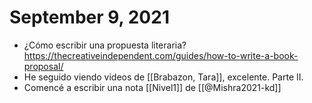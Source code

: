 # September 9, 2021

- ¿Cómo escribir una propuesta literaria? https://thecreativeindependent.com/guides/how-to-write-a-book-proposal/
- He seguido viendo videos de [[Brabazon, Tara]], excelente. Parte II.
- Comencé a escribir una nota [[Nivel1]] de [[@Mishra2021-kd]]

